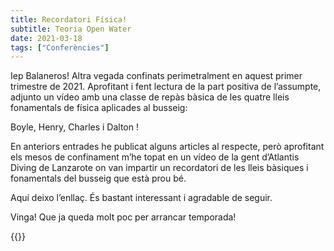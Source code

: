 ```yaml
---
title: Recordatori Física!
subtitle: Teoria Open Water
date: 2021-03-18
tags: ["Conferències"]
---
```


Iep Balaneros! Altra vegada confinats perimetralment en aquest primer trimestre de 2021. Aprofitant i fent lectura de la part positiva de l’assumpte, adjunto un vídeo amb una classe de repàs bàsica de les quatre lleis fonamentals de física aplicades al busseig:

Boyle, Henry, Charles i Dalton !

En anteriors entrades he publicat alguns articles al respecte, però aprofitant els mesos de confinament m’he topat en un vídeo de la gent d’Atlantis Diving de Lanzarote on van impartir un recordatori de les lleis bàsiques i fonamentals del busseig que està prou bé.

Aquí deixo l’enllaç. És bastant interessant i agradable de seguir.

Vinga! Que ja queda molt poc per arrancar temporada!

{{<youtube kKe95oKuGN0>}}
